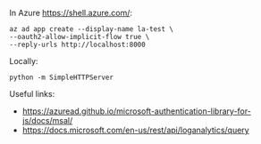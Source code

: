 In Azure https://shell.azure.com/:
```
az ad app create --display-name la-test \ 
--oauth2-allow-implicit-flow true \
--reply-urls http://localhost:8000
``` 

Locally:
```
python -m SimpleHTTPServer
```

Useful links: 

* https://azuread.github.io/microsoft-authentication-library-for-js/docs/msal/ 
* https://docs.microsoft.com/en-us/rest/api/loganalytics/query 
